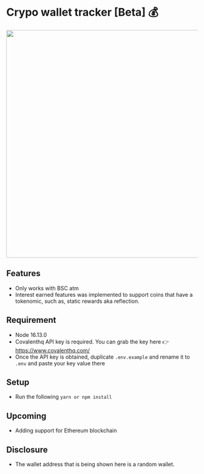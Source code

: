 # Crypo wallet tracker [Beta] 💰

<img src="https://user-images.githubusercontent.com/12386682/126986375-1c76dcd5-7c02-4fb7-bbd8-7f4916370066.png" width="600px" />

## Features
- Only works with BSC atm
- Interest earned features was implemented to support coins that have a tokenomic, such as, static rewards aka reflection.

## Requirement
- Node 16.13.0
- Covalenthq API key is required. You can grab the key here 👉 https://www.covalenthq.com/
- Once the API key is obtained, duplicate `.env.example` and rename it to `.env` and paste your key value there

## Setup

- Run the following `yarn or npm install`

## Upcoming

- Adding support for Ethereum blockchain

## Disclosure

- The wallet address that is being shown here is a random wallet.

